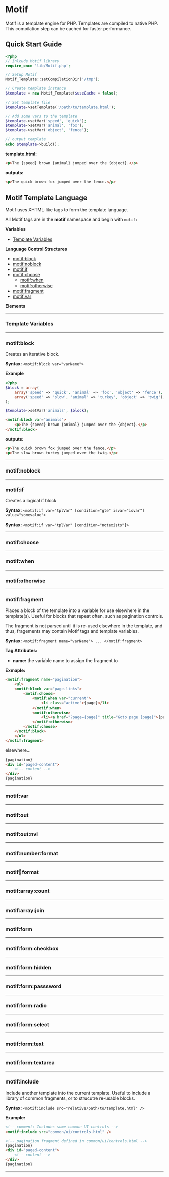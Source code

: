 # Motif

Motif is a template engine for PHP. Templates are compiled to native PHP. This compilation step can be cached for faster performance.

## Quick Start Guide

```php
<?php
// Inlcude Motif library
require_once 'lib/Motif.php';

// Setup Motif
Motif_Template::setCompilationDir('/tmp');

// Create template instance
$template = new Motif_Template($useCache = false);

// Set template file
$template->setTemplate('/path/to/template.html');

// Add some vars to the template
$template->setVar('speed', 'quick');
$template->setVar('animal', 'fox');
$template->setVar('object', 'fence');

// output template
echo $template->build();
```

**template.html:**

```html
<p>The {speed} brown {animal} jumped over the {object}.</p>
```

**outputs:**

```html
<p>The quick brown fox jumped over the fence.</p>
```

## Motif Template Language

Motif uses XHTML-like tags to form the template language.

All Motif tags are in the **motif** namespace and begin with ``motif:``

**Variables**

  * [Template Variables](#motif-tpl-vars)

**Language Control Structures**

  * [motif:block](#motif-block)
  * [motif:noblock](#motif-noblock)
  * [motif:if](#motif-if)
  * [motif:choose](#motif-choose)
    * [motif:when](#motif-when)
    * [motif:otherwise](#motif-otherwise)
  * [motif:fragment](#motif-fragment)
  * [motif:var](#motif-var)

**Elements**

---

### Template Variables<a id="motif-tpl-vars" />

---

### motif:block<a id="motif-block"/>

Creates an iterative block.

**Syntax:** ``<motif:block var="varName">``

**Example**

```php
<?php
$block = array(
    array('speed' => 'quick', 'animal' => 'fox', 'object' => 'fence'),
    array('speed' => 'slow', 'animal' => 'turkey', 'object' => 'twig'),
);

$template->setVar('animals', $block);
```

```html
<motif:block var="animals">
    <p>The {speed} brown {animal} jumped over the {object}.</p>
</motif:block>
```

**outputs:**

```html
<p>The quick brown fox jumped over the fence.</p>
<p>The slow brown turkey jumped over the twig.</p>
```

---

### motif:noblock<a id="motif-noblock"/>

---

### motif:if<a id="motif-if"/>

Creates a logical if block

**Syntax:** ``<motif:if var="tplVar" [condition="gte" isvar="isvar"] value="somevalue">``

**Syntax:** ``<motif:if var="tplVar" [condition="notexists"]>``

---

### motif:choose<a id="motif-choose"/>

---

### motif:when<a id="motif-when"/>

---

### motif:otherwise<a id="motif-otherwise"/>

---

### motif:fragment<a id="motif-fragment"/>

Places a block of the template into a variable for use elsewhere in the template(s). Useful for blocks that repeat often, such as pagination controls.

The fragment is not parsed until it is re-used elsewhere in the template, and thus, fragements may contain Motif tags and template variables.

**Syntax:** ``<motif:fragment name="varName"> ... </motif:fragment>``

**Tag Attributes:**

  * **name:** the variable name to assign the fragment to

**Exmaple:**

```html
<motif:fragment name="pagination">
    <ul>
    <motif:block var="page.links">
        <motif:choose>
            <motif:when var="current">
                <li class="active">{page}</li>
            </motif:when>
            <motif:otherwise>
                <li><a href="?page={page}" title="Goto page {page}">{page}</a></li>
            </motif:otherwise>
        </motif:choose>
    </motif:block>
    </ul>
</motif:fragment>
```

elsewhere...

```html
{pagination}
<div id="paged-content">
    <!-- content -->
</div>
{pagination}
```

---

### motif:var<a id="motif-var"/>

---

### motif:out

---

### motif:out:nvl

---

### motif:number:format

---

### motif:date:format

---

### motif:array:count

---

### motif:array:join

---

### motif:form

---

### motif:form:checkbox

---

### motif:form:hidden

---

### motif:form:passsword

---

### motif:form:radio

---

### motif:form:select

---

### motif:form:text

---

### motif:form:textarea

---

### motif:include

Include another template into the current template. Useful to include a library of common fragments, or to strucutre re-usable blocks.

**Syntax:** ``<motif:include src="relative/path/to/template.html" />``

**Example:**

```html
<!-- comment: Includes some common UI controls -->
<motif:include src="common/ui/controls.html" />

<!-- pagination fragment defined in common/ui/controls.html -->
{pagination}
<div id="paged-content">
    <!-- content -->
</div>
{pagination}
```

---
